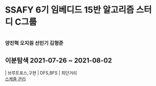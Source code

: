 <h1> SSAFY 6기 임베디드 15반 알고리즘 스터디 C그룹<h1>
  <h3>양진혁 오지원 선민기 김형준</h3>

<h2> 이분탐색 2021-07-26 ~ 2021-08-02 </h2>
| 브루트포스,구현 | DFS,BFS | 최단거리
</br>
<a href="https://docs.google.com/spreadsheets/d/1enk4ziaIpllC1OXJL1mqEuoNUDGdqES1kDXqCClyDvU/edit#gid=0">스케줄 관리</a>
